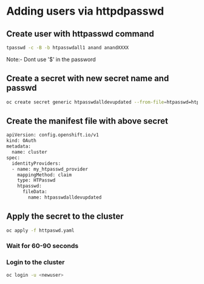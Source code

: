 # Adding users via httpdpasswd

## Create user with httpasswd command
```bash
tpasswd -c -B -b htpasswdall1 anand anandXXXX
```
Note:- Dont use '$' in the password

## Create a secret with new secret name and passwd
```bash
oc create secret generic htpasswdalldevupdated --from-file=htpasswd=htpasswdall1 -n openshift-config
```

## Create the manifest file with above secret
```bash
apiVersion: config.openshift.io/v1
kind: OAuth
metadata:
  name: cluster
spec:
  identityProviders:
  - name: my_htpasswd_provider
    mappingMethod: claim
    type: HTPasswd
    htpasswd:
      fileData:
        name: htpasswdalldevupdated
```
## Apply the secret to the cluster
```bash
oc apply -f httpaswd.yaml
```

### Wait for 60-90 seconds

### Login to the cluster
```bash
oc login -u <newuser>
```
